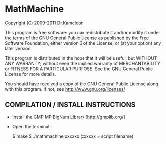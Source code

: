 MathMachine
===============

Copyright (C) 2009-2011 Dr.Kameleon

This program is free software: you can redistribute it and/or modify
it under the terms of the GNU General Public License as published by
the Free Software Foundation, either version 3 of the License, or
(at your option) any later version.

This program is distributed in the hope that it will be useful,
but WITHOUT ANY WARRANTY; without even the implied warranty of
MERCHANTABILITY or FITNESS FOR A PARTICULAR PURPOSE.  See the
GNU General Public License for more details.

You should have received a copy of the GNU General Public License
along with this program.  If not, see <http://www.gnu.org/licenses/>

COMPILATION / INSTALL INSTRUCTIONS
-----------------------------------------

- Install the GMP MP BigNum Library [http://gmplib.org/]
- Open the terminal :

	$ make
	$ ./mathmachine xxxxxx (xxxxxx = script filename)
